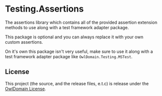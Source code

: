 Testing.Assertions
===

The assertions library which contains all of the provided assertion extension
methods to use along with a test framework adapter package.

This package is optional and you can always replace it with your own custom assertions.

On it's own this package isn't very useful, make sure to use it along with a test
framework adapter package like `OwlDomain.Testing.MSTest`.



## License

This project (the source, and the release files, e.t.c) is release under the [OwlDomain License](/license.md).
